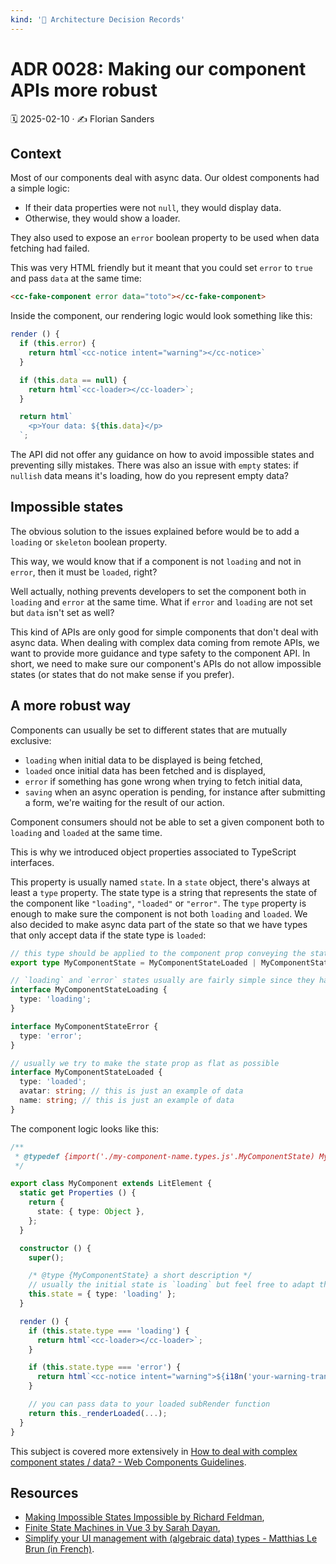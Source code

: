 ```yaml
---
kind: '📌 Architecture Decision Records'
---
```

# ADR 0028: Making our component APIs more robust

🗓️ 2025-02-10 · ✍️ Florian Sanders

## Context

Most of our components deal with async data.
Our oldest components had a simple logic:
- If their data properties were not `null`, they would display data.
- Otherwise, they would show a loader.

They also used to expose an `error` boolean property to be used when data fetching had failed.

This was very HTML friendly but it meant that you could set `error` to `true` and pass `data` at the same time:

```html
<cc-fake-component error data="toto"></cc-fake-component>
```

Inside the component, our rendering logic would look something like this:

```js
render () {
  if (this.error) {
    return html`<cc-notice intent="warning"></cc-notice>`
  }

  if (this.data == null) {
    return html`<cc-loader></cc-loader>`;
  }

  return html`
    <p>Your data: ${this.data}</p>
  `;
```

The API did not offer any guidance on how to avoid impossible states and preventing silly mistakes.
There was also an issue with `empty` states: if `nullish` data means it's loading, how do you represent empty data?

## Impossible states

The obvious solution to the issues explained before would be to add a `loading` or `skeleton` boolean property.

This way, we would know that if a component is not `loading` and not in `error`, then it must be `loaded`, right?

Well actually, nothing prevents developers to set the component both in `loading` and `error` at the same time.
What if `error` and `loading` are not set but `data` isn't set as well?

This kind of APIs are only good for simple components that don't deal with async data.
When dealing with complex data coming from remote APIs, we want to provide more guidance and type safety to the component API.
In short, we need to make sure our component's APIs do not allow impossible states (or states that do not make sense if you prefer).

## A more robust way

Components can usually be set to different states that are mutually exclusive:

- `loading` when initial data to be displayed is being fetched,
- `loaded` once initial data has been fetched and is displayed,
- `error` if something has gone wrong when trying to fetch initial data,
- `saving` when an async operation is pending, for instance after submitting a form, we're waiting for the result of our action.

Component consumers should not be able to set a given component both to `loading` and `loaded` at the same time.

This is why we introduced object properties associated to TypeScript interfaces.

This property is usually named `state`.
In a `state` object, there's always at least a `type` property.
The state type is a string that represents the state of the component like `"loading"`, `"loaded"` or `"error"`.
The `type` property is enough to make sure the component is not both `loading` and `loaded`.
We also decided to make async data part of the state so that we have types that only accept data if the state type is `loaded`:

```ts
// this type should be applied to the component prop conveying the state
export type MyComponentState = MyComponentStateLoaded | MyComponentStateLoading | MyComponentStateError

// `loading` and `error` states usually are fairly simple since they have no data
interface MyComponentStateLoading {
  type: 'loading';
}

interface MyComponentStateError {
  type: 'error';
}

// usually we try to make the state prop as flat as possible
interface MyComponentStateLoaded {
  type: 'loaded';
  avatar: string; // this is just an example of data
  name: string; // this is just an example of data
}
```

The component logic looks like this:

```ts
/**
 * @typedef {import('./my-component-name.types.js'.MyComponentState) MyComponentState}
 */

export class MyComponent extends LitElement {
  static get Properties () {
    return {
      state: { type: Object },
    };
  }

  constructor () {
    super();

    /* @type {MyComponentState} a short description */
    // usually the initial state is `loading` but feel free to adapt this example
    this.state = { type: 'loading' };
  }

  render () {
    if (this.state.type === 'loading') {
      return html`<cc-loader></cc-loader>`;
    }

    if (this.state.type === 'error') {
      return html`<cc-notice intent="warning">${i18n('your-warning-translation')}</cc-notice>`;
    }

    // you can pass data to your loaded subRender function
    return this._renderLoaded(...);
  }
}
```

This subject is covered more extensively in [How to deal with complex component states / data? - Web Components Guidelines](👋-contributing-web-components-guidelines--docs).

## Resources

- [Making Impossible States Impossible by Richard Feldman](https://www.youtube.com/watch?v=IcgmSRJHu_8),
- [Finite State Machines in Vue 3 by Sarah Dayan](https://www.youtube.com/watch?v=fT9p9CCSrn8),
- [Simplify your UI management with (algebraic data) types - Matthias Le Brun (in French)](https://www.youtube.com/watch?v=ugoZKkKIJTE&t=56m40s).
